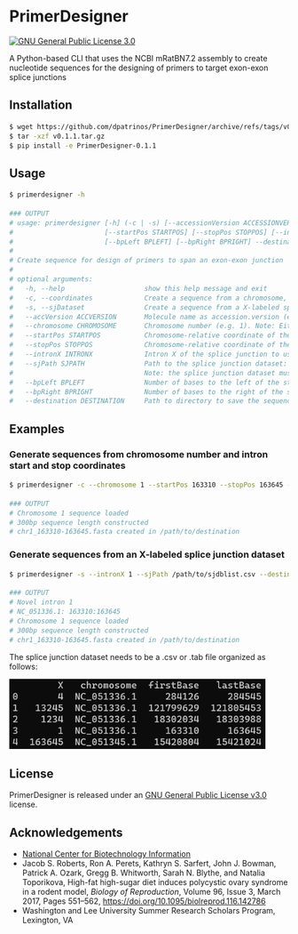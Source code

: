 
# PrimerDesigner
[![GNU General Public License 3.0](https://img.shields.io/badge/license-GPLv3-blue)](https://github.com/dpatrinos/PrimerDesigner/blob/main/LICENSE)

A Python-based CLI that uses the NCBI mRatBN7.2 assembly to create nucleotide sequences for the designing of primers to target exon-exon splice junctions

## Installation

```sh
$ wget https://github.com/dpatrinos/PrimerDesigner/archive/refs/tags/v0.1.1.tar.gz
$ tar -xzf v0.1.1.tar.gz
$ pip install -e PrimerDesigner-0.1.1
```

## Usage

```sh
$ primerdesigner -h

### OUTPUT
# usage: primerdesigner [-h] (-c | -s) [--accessionVersion ACCESSIONVERSION | --chromosome CHROMOSOME]
#                       [--startPos STARTPOS] [--stopPos STOPPOS] [--intronX INTRONX] [--sjPath SJPATH]
#                       [--bpLeft BPLEFT] [--bpRight BPRIGHT] --destination DESTINATION
# 
# Create sequence for design of primers to span an exon-exon junction
# 
# optional arguments:
#   -h, --help                    show this help message and exit
#   -c, --coordinates             Create a sequence from a chromosome, start position, and stop position
#   -s, --sjDataset               Create a sequence from a X-labeled splice junction dataset. See --sjPath for more information
#   --accVersion ACCVERSION       Molecule name as accession.version (e.g. NC_000001.11)
#   --chromosome CHROMOSOME       Chromosome number (e.g. 1). Note: Either --accessionVersion or --chromosome must be specified, but not both
#   --startPos STARTPOS           Chromosome-relative coordinate of the start of the intron
#   --stopPos STOPPOS             Chromosome-relative coordinate of the start of the intron
#   --intronX INTRONX             Intron X of the splice junction to use
#   --sjPath SJPATH               Path to the splice junction dataset: /path/to/sjdblist.csv or /path/to/sjdblist.tab. 
#                                 Note: the splice junction dataset must be in the format of Column 1: X; Column 2: Accession Version; Column 3: Start Position; Column 4: Stop Position
#   --bpLeft BPLEFT               Number of bases to the left of the start position to include. Default: 150bp
#   --bpRight BPRIGHT             Number of bases to the right of the stop position to include. Default: 150bp
#   --destination DESTINATION     Path to directory to save the sequence to: /path/to/destination
```

## Examples

### Generate sequences from chromosome number and intron start and stop coordinates

```sh
$ primerdesigner -c --chromosome 1 --startPos 163310 --stopPos 163645 --destination /path/to/destination

### OUTPUT
# Chromosome 1 sequence loaded
# 300bp sequence length constructed
# chr1_163310-163645.fasta created in /path/to/destination
```

### Generate sequences from an X-labeled splice junction dataset

```sh
$ primerdesigner -s --intronX 1 --sjPath /path/to/sjdblist.csv --destination /path/to/destination

### OUTPUT
# Novel intron 1
# NC_051336.1: 163310:163645
# Chromosome 1 sequence loaded
# 300bp sequence length constructed
# chr1_163310-163645.fasta created in /path/to/destination
```

The splice junction dataset needs to be a .csv or .tab file organized as follows:
 
![SJ table example](sj.png)

## License

PrimerDesigner is released under an [GNU General Public License v3.0](https://github.com/dpatrinos/PrimerDesigner/blob/main/LICENSE) license.

## Acknowledgements

 - [National Center for Biotechnology Information](https://www.ncbi.nlm.nih.gov/data-hub/taxonomy/10116/)
 - Jacob S. Roberts, Ron A. Perets, Kathryn S. Sarfert, John J. Bowman, Patrick A. Ozark, Gregg B. Whitworth, Sarah N. Blythe, and Natalia Toporikova, High-fat high-sugar diet induces polycystic ovary syndrome in a rodent model, *Biology of Reproduction*, Volume 96, Issue 3, March 2017, Pages 551–562, https://doi.org/10.1095/biolreprod.116.142786
 - Washington and Lee University Summer Research Scholars Program, Lexington, VA
